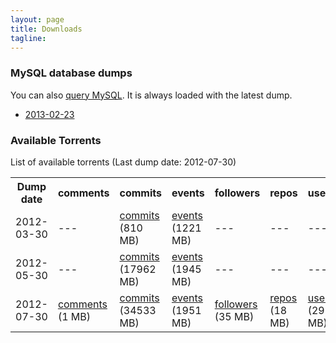 ```yaml
---
layout: page
title: Downloads 
tagline: 
---
```


### MySQL database dumps 

You can also [query MySQL](mysql.html). It is always loaded with the latest
dump.

* [2013-02-23](/downloads/mysql-2013-02-23.sql.gz)

### Available Torrents
List of available torrents (Last dump date: 2012-07-30)

<table>
<tr>
<th>Dump date</th>
<th>comments </th>
<th>commits </th>
<th>events </th>
<th>followers </th>
<th>repos </th>
<th>users </th>
</tr>
<tr>
<td>2012-03-30</td>
<td>
---
</td>
<td>
<a href="http://ghtorrent.org/downloads/commits-dump.2012-03-30.torrent">commits</a> (810 MB)
</td>
<td>
<a href="http://ghtorrent.org/downloads/events-dump.2012-03-30.torrent">events</a> (1221 MB)
</td>
<td>
---
</td>
<td>
---
</td>
<td>
---
</td>
</tr>
<tr>
<td>2012-05-30</td>
<td>
---
</td>
<td>
<a href="http://ghtorrent.org/downloads/commits-dump.2012-05-30.torrent">commits</a> (17962 MB)
</td>
<td>
<a href="http://ghtorrent.org/downloads/events-dump.2012-05-30.torrent">events</a> (1945 MB)
</td>
<td>
---
</td>
<td>
---
</td>
<td>
---
</td>
</tr>
<tr>
<td>2012-07-30</td>
<td>
<a href="http://ghtorrent.org/downloads/commit_comments-dump.2012-07-30.torrent">comments</a> (1 MB)
</td>
<td>
<a href="http://ghtorrent.org/downloads/commits-dump.2012-07-30.torrent">commits</a> (34533 MB)
</td>
<td>
<a href="http://ghtorrent.org/downloads/events-dump.2012-07-30.torrent">events</a> (1951 MB)
</td>
<td>
<a href="http://ghtorrent.org/downloads/followers-dump.2012-07-30.torrent">followers</a> (35 MB)
</td>
<td>
<a href="http://ghtorrent.org/downloads/repos-dump.2012-07-30.torrent">repos</a> (18 MB)
</td>
<td>
<a href="http://ghtorrent.org/downloads/users-dump.2012-07-30.torrent">users</a> (29 MB)
</td>
</tr>
</table>
